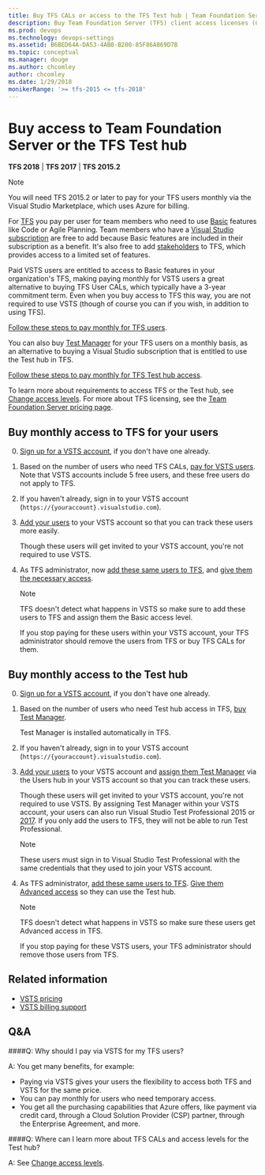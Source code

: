 ```yaml
---
title: Buy TFS CALs or access to the TFS Test hub | Team Foundation Server (TFS)
description: Buy Team Foundation Server (TFS) client access licenses (CALs) or access to the TFS Test hub 
ms.prod: devops
ms.technology: devops-settings
ms.assetid: B6BED64A-DA53-4AB0-B200-85F86A869D7B
ms.topic: conceptual
ms.manager: douge
ms.author: chcomley
author: chcomley
ms.date: 1/29/2018
monikerRange: '>= tfs-2015 <= tfs-2018'
---
```


# Buy access to Team Foundation Server or the TFS Test hub

**TFS 2018** | **TFS 2017** | **TFS 2015.2**

>[!NOTE] 
> You will need TFS 2015.2 or later to pay for your TFS users monthly via the Visual Studio Marketplace, which uses Azure for billing.

For [TFS](https://www.visualstudio.com/tfs/) you pay per user for team members who need to use 
[Basic](https://www.visualstudio.com/team-services/compare-features/) features like Code or Agile Planning. 
Team members who have a [Visual Studio subscription](https://www.visualstudio.com/vs/pricing/) are free 
to add because Basic features are included in their subscription as a benefit.
It's also free to add 
[stakeholders](../security/get-started-stakeholder.md) to TFS, which provides access to a limited set of features.

Paid VSTS users are entitled to access to Basic features in your organization's TFS, making 
paying monthly for VSTS users a great alternative to buying TFS User CALs, which typically have a 3-year commitment term. 
Even when you buy access to TFS this way, you are not required to use VSTS (though of course you can if you wish, in 
addition to using TFS).  

[Follow these steps to pay monthly for TFS users](#rent-cal).

You can also buy [Test Manager](https://marketplace.visualstudio.com/items?itemName=ms.vss-testmanager-web) 
for your TFS users on a monthly basis, as an alternative to buying a Visual Studio subscription that is entitled to use 
the Test hub in TFS.

[Follow these steps to pay monthly for TFS Test hub access](#test-hub).

To learn more about requirements to access TFS or the Test hub, 
see [Change access levels](../security/change-access-levels.md). 
For more about TFS licensing, see the 
[Team Foundation Server pricing page](https://www.visualstudio.com/team-services/tfs-pricing).

<a id="rent-cal"></a>
## Buy monthly access to TFS for your users

0.	[Sign up for a VSTS account](../accounts/create-account-msa-or-work-student.md), 
if you don't have one already.

0.	Based on the number of users who need TFS CALs, 
[pay for VSTS users](https://marketplace.visualstudio.com/items?itemName=ms.vss-vstsuser). Note that VSTS accounts include 5 free users, and these free users do not apply to TFS.

0.	If you haven't already, sign in to your VSTS account 
(```https://{youraccount}.visualstudio.com```). 

0. [Add your users](../accounts/add-account-users-assign-access-levels.md) 
to your VSTS account so that you can track these users more easily.

	Though these users will get invited to your VSTS account, 
	you're not required to use VSTS.

0.	As TFS administrator, 
now [add these same users to TFS](../security/add-users-team-project.md#add-users-team-project), 
and [give them the necessary access](../security/change-access-levels.md).

	>[!NOTE]
	> TFS doesn't detect what happens in VSTS so make sure to add these users to TFS and assign them the Basic access level.
	>
	> If you stop paying for these users within your VSTS account, your TFS administrator should remove the users from TFS or buy TFS CALs for them.

<a id="test-hub"></a>
## Buy monthly access to the Test hub

0.	[Sign up for a VSTS account](../accounts/create-account-msa-or-work-student.md), 
if you don't have one already.

0.	Based on the number of users who need Test hub access in TFS, [buy Test Manager](https://marketplace.visualstudio.com/items?itemName=ms.vss-testmanager-web).

	Test Manager is installed automatically in TFS. 

0.	If you haven't already, sign in to your VSTS account 
(```https://{youraccount}.visualstudio.com```). 

0. [Add your users](../accounts/add-account-users-assign-access-levels.md) to your VSTS account and 
[assign them Test Manager](../marketplace/assign-paid-extensions.md) via the Users hub in your VSTS account so that you can track these users.

	Though these users will get invited to your VSTS account, 
	you're not required to use VSTS. 
	By assigning Test Manager within your VSTS account, your users can also 
	run Visual Studio Test Professional 2015 or [2017](https://www.visualstudio.com/thank-you-downloading-visual-studio/?sku=TestProfessional&rel=15). 
	If you only add the users to TFS, they will not be able to run Test Professional.

	>[!NOTE]
	> These users must sign in to Visual Studio Test Professional with the same credentials that they used to join your VSTS account.

0.	As TFS administrator, [add these same users to TFS](../security/add-users-team-project.md#add-users-team-project). 
[Give them Advanced access](../security/change-access-levels.md) so they can use the Test hub.

	>[!NOTE]
	> TFS doesn't detect what happens in VSTS so make sure these users get Advanced access in TFS.
	> 
	> If you stop paying for these VSTS users, your TFS administrator should remove those users from TFS.

	
## Related information

- [VSTS pricing](https://azure.microsoft.com/pricing/details/visual-studio-team-services/)
- [VSTS billing support](https://www.visualstudio.com/team-services/support/)

## Q&A

<!-- BEGINSECTION class="m-qanda" -->

####Q: Why should I pay via VSTS for my TFS users?

A: You get many benefits, for example:

*	Paying via VSTS gives your users the flexibility to access both TFS and VSTS for the same price.
*	You can pay monthly for users who need temporary access.
*	You get all the purchasing capabilities that Azure offers, like payment via credit card, through a Cloud Solution Provider (CSP) partner, 
through the Enterprise Agreement, and more.

####Q:	Where can I learn more about TFS CALs and access levels for the Test hub?

A: See [Change access levels](../security/change-access-levels.md).

<!-- ENDSECTION --> 

